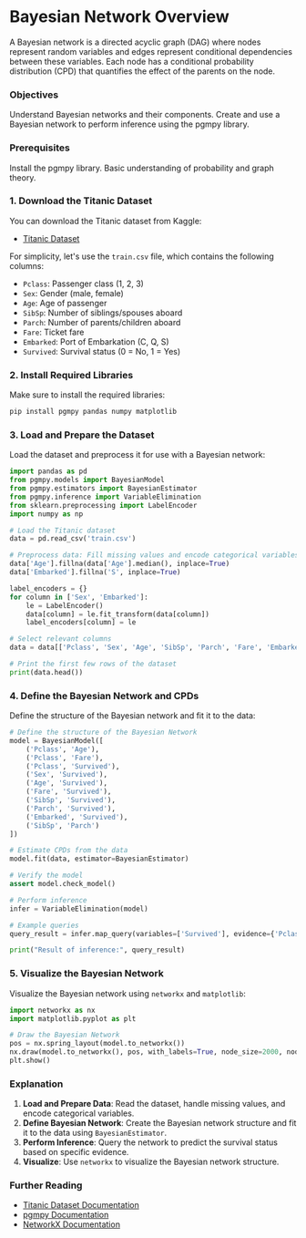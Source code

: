 # Bayesian Network Overview

A Bayesian network is a directed acyclic graph (DAG) where nodes represent random variables and edges represent conditional dependencies between these variables. Each node has a conditional probability distribution (CPD) that quantifies the effect of the parents on the node.

### Objectives

Understand Bayesian networks and their components.
Create and use a Bayesian network to perform inference using the pgmpy library.

### Prerequisites

Install the pgmpy library.
Basic understanding of probability and graph theory.

### 1. Download the Titanic Dataset

You can download the Titanic dataset from Kaggle:

- [Titanic Dataset](https://www.kaggle.com/c/titanic/data)

For simplicity, let's use the `train.csv` file, which contains the following columns:

- `Pclass`: Passenger class (1, 2, 3)
- `Sex`: Gender (male, female)
- `Age`: Age of passenger
- `SibSp`: Number of siblings/spouses aboard
- `Parch`: Number of parents/children aboard
- `Fare`: Ticket fare
- `Embarked`: Port of Embarkation (C, Q, S)
- `Survived`: Survival status (0 = No, 1 = Yes)

### 2. Install Required Libraries

Make sure to install the required libraries:

```bash
pip install pgmpy pandas numpy matplotlib
```

### 3. Load and Prepare the Dataset

Load the dataset and preprocess it for use with a Bayesian network:

```python
import pandas as pd
from pgmpy.models import BayesianModel
from pgmpy.estimators import BayesianEstimator
from pgmpy.inference import VariableElimination
from sklearn.preprocessing import LabelEncoder
import numpy as np

# Load the Titanic dataset
data = pd.read_csv('train.csv')

# Preprocess data: Fill missing values and encode categorical variables
data['Age'].fillna(data['Age'].median(), inplace=True)
data['Embarked'].fillna('S', inplace=True)

label_encoders = {}
for column in ['Sex', 'Embarked']:
    le = LabelEncoder()
    data[column] = le.fit_transform(data[column])
    label_encoders[column] = le

# Select relevant columns
data = data[['Pclass', 'Sex', 'Age', 'SibSp', 'Parch', 'Fare', 'Embarked', 'Survived']]

# Print the first few rows of the dataset
print(data.head())
```

### 4. Define the Bayesian Network and CPDs

Define the structure of the Bayesian network and fit it to the data:

```python
# Define the structure of the Bayesian Network
model = BayesianModel([
    ('Pclass', 'Age'),       
    ('Pclass', 'Fare'),   
    ('Pclass', 'Survived'),
    ('Sex', 'Survived'),
    ('Age', 'Survived'),
    ('Fare', 'Survived'),
    ('SibSp', 'Survived'),
    ('Parch', 'Survived'),
    ('Embarked', 'Survived'),
    ('SibSp', 'Parch') 
])

# Estimate CPDs from the data
model.fit(data, estimator=BayesianEstimator)

# Verify the model
assert model.check_model()

# Perform inference
infer = VariableElimination(model)

# Example queries
query_result = infer.map_query(variables=['Survived'], evidence={'Pclass': 1, 'Sex': label_encoders['Sex'].transform(['female'])[0], 'Age': 25, 'SibSp': 0, 'Parch': 0, 'Fare': 50, 'Embarked': label_encoders['Embarked'].transform(['S'])[0]})

print("Result of inference:", query_result)
```

### 5. Visualize the Bayesian Network

Visualize the Bayesian network using `networkx` and `matplotlib`:

```python
import networkx as nx
import matplotlib.pyplot as plt

# Draw the Bayesian Network
pos = nx.spring_layout(model.to_networkx())
nx.draw(model.to_networkx(), pos, with_labels=True, node_size=2000, node_color='skyblue', font_size=12, font_weight='bold')
plt.show()
```

### Explanation

1. **Load and Prepare Data**: Read the dataset, handle missing values, and encode categorical variables.
2. **Define Bayesian Network**: Create the Bayesian network structure and fit it to the data using `BayesianEstimator`.
3. **Perform Inference**: Query the network to predict the survival status based on specific evidence.
4. **Visualize**: Use `networkx` to visualize the Bayesian network structure.

### Further Reading

- [Titanic Dataset Documentation](https://www.kaggle.com/c/titanic/data)
- [pgmpy Documentation](https://pgmpy.org/)
- [NetworkX Documentation](https://networkx.github.io/)
